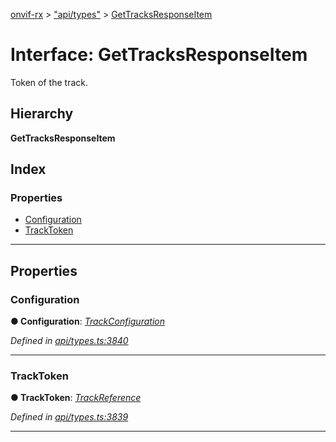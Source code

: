 [onvif-rx](../README.md) > ["api/types"](../modules/_api_types_.md) > [GetTracksResponseItem](../interfaces/_api_types_.gettracksresponseitem.md)

# Interface: GetTracksResponseItem

Token of the track.

## Hierarchy

**GetTracksResponseItem**

## Index

### Properties

* [Configuration](_api_types_.gettracksresponseitem.md#configuration)
* [TrackToken](_api_types_.gettracksresponseitem.md#tracktoken)

---

## Properties

<a id="configuration"></a>

###  Configuration

**● Configuration**: *[TrackConfiguration](_api_types_.trackconfiguration.md)*

*Defined in [api/types.ts:3840](https://github.com/patrickmichalina/onvif-rx/blob/f117e44/src/api/types.ts#L3840)*

___
<a id="tracktoken"></a>

###  TrackToken

**● TrackToken**: *[TrackReference](../modules/_api_types_.md#trackreference)*

*Defined in [api/types.ts:3839](https://github.com/patrickmichalina/onvif-rx/blob/f117e44/src/api/types.ts#L3839)*

___

